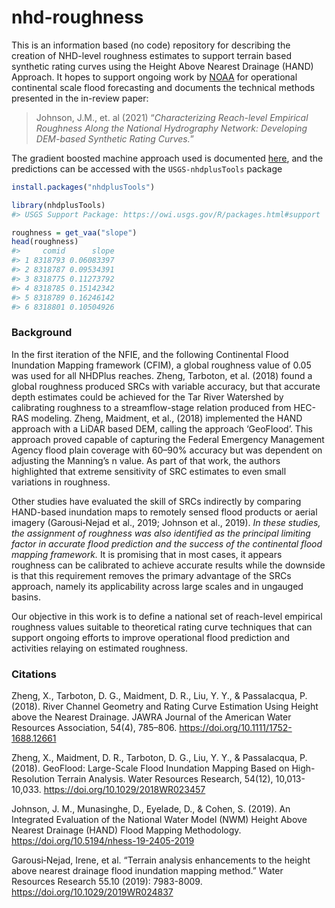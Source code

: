 
<!-- README.md is generated from README.Rmd. Please edit that file -->

# nhd-roughness

<!-- badges: start -->
<!-- badges: end -->

This is an information based (no code) repository for describing the
creation of NHD-level roughness estimates to support terrain based
synthetic rating curves using the Height Above Nearest Drainage (HAND)
Approach. It hopes to support ongoing work by
[NOAA](https://github.com/NOAA-OWP/cahaba) for operational continental
scale flood forecasting and documents the technical methods presented in
the in-review paper:

> Johnson, J.M., et. al (2021) “*Characterizing Reach-level Empirical
> Roughness Along the National Hydrography Network: Developing DEM-based
> Synthetic Rating Curves.*”

The gradient boosted machine approach used is documented
[here](./docs/GBM-final.html), and the predictions can be accessed with
the `USGS-nhdplusTools` package

``` r
install.packages("nhdplusTools")
```

``` r
library(nhdplusTools)
#> USGS Support Package: https://owi.usgs.gov/R/packages.html#support

roughness = get_vaa("slope")
head(roughness)
#>     comid      slope
#> 1 8318793 0.06083397
#> 2 8318787 0.09534391
#> 3 8318775 0.11273792
#> 4 8318785 0.15142342
#> 5 8318789 0.16246142
#> 6 8318801 0.10504926
```

### Background

In the first iteration of the NFIE, and the following Continental Flood
Inundation Mapping framework (CFIM), a global roughness value of 0.05
was used for all NHDPlus reaches. Zheng, Tarboton, et al. (2018) found a
global roughness produced SRCs with variable accuracy, but that accurate
depth estimates could be achieved for the Tar River Watershed by
calibrating roughness to a streamflow-stage relation produced from
HEC-RAS modeling. Zheng, Maidment, et al., (2018) implemented the HAND
approach with a LiDAR based DEM, calling the approach ‘GeoFlood’. This
approach proved capable of capturing the Federal Emergency Management
Agency flood plain coverage with 60–90% accuracy but was dependent on
adjusting the Manning’s n value. As part of that work, the authors
highlighted that extreme sensitivity of SRC estimates to even small
variations in roughness.

Other studies have evaluated the skill of SRCs indirectly by comparing
HAND-based inundation maps to remotely sensed flood products or aerial
imagery (Garousi‐Nejad et al., 2019; Johnson et al., 2019). *In these
studies, the assignment of roughness was also identified as the
principal limiting factor in accurate flood prediction and the success
of the continental flood mapping framework.* It is promising that in
most cases, it appears roughness can be calibrated to achieve accurate
results while the downside is that this requirement removes the primary
advantage of the SRCs approach, namely its applicability across large
scales and in ungauged basins.

Our objective in this work is to define a national set of reach-level
empirical roughness values suitable to theoretical rating curve
techniques that can support ongoing efforts to improve operational flood
prediction and activities relaying on estimated roughness.

### Citations

Zheng, X., Tarboton, D. G., Maidment, D. R., Liu, Y. Y., & Passalacqua,
P. (2018). River Channel Geometry and Rating Curve Estimation Using
Height above the Nearest Drainage. JAWRA Journal of the American Water
Resources Association, 54(4), 785–806.
<https://doi.org/10.1111/1752-1688.12661>

Zheng, X., Maidment, D. R., Tarboton, D. G., Liu, Y. Y., & Passalacqua,
P. (2018). GeoFlood: Large-Scale Flood Inundation Mapping Based on
High-Resolution Terrain Analysis. Water Resources Research, 54(12),
10,013-10,033. <https://doi.org/10.1029/2018WR023457>

Johnson, J. M., Munasinghe, D., Eyelade, D., & Cohen, S. (2019). An
Integrated Evaluation of the National Water Model (NWM) Height Above
Nearest Drainage (HAND) Flood Mapping Methodology.
<https://doi.org/10.5194/nhess-19-2405-2019>

Garousi‐Nejad, Irene, et al. “Terrain analysis enhancements to the
height above nearest drainage flood inundation mapping method.” Water
Resources Research 55.10 (2019): 7983-8009.
<https://doi.org/10.1029/2019WR024837>
